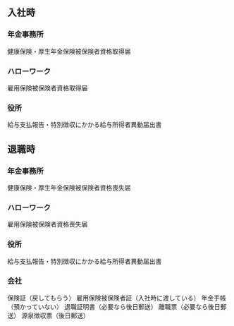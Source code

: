 
## 入社時

### 年金事務所
健康保険・厚生年金保険被保険者資格取得届

### ハローワーク
雇用保険被保険者資格取得届

### 役所
給与支払報告・特別徴収にかかる給与所得者異動届出書


## 退職時

### 年金事務所
健康保険・厚生年金保険被保険者資格喪失届

### ハローワーク
雇用保険被保険者資格喪失届

### 役所
給与支払報告・特別徴収にかかる給与所得者異動届出書

### 会社
保険証（戻してもらう）
雇用保険被保険者証（入社時に渡している）
年金手帳（預かっていない）
退職証明書（必要なら後日郵送）
離職票（必要なら後日郵送）
源泉徴収票（後日郵送）
